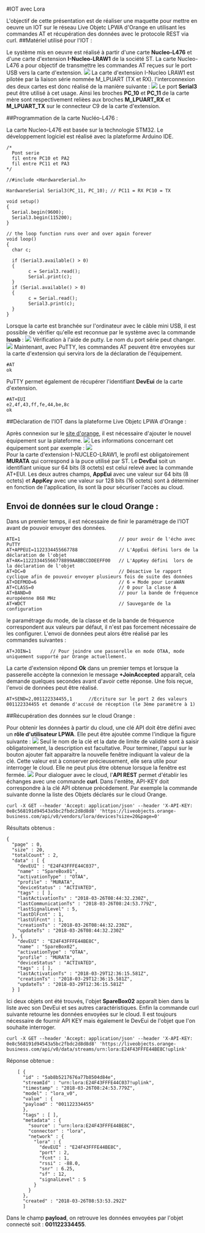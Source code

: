 #IOT avec Lora

L'objectif de cette présentation est de réaliser une maquette pour mettre en oeuvre un IOT sur le réseau Live Objetc LPWA d'Orange en utilisant les commandes AT et récupération des données avec le protocole REST via curl.
##Matériel utilisé pour l'IOT :

Le système mis en oeuvre est réalisé à partir d'une carte **Nucleo-L476** et d'une carte d'extension **I-Nucleo-LRAW1** de la société ST. La carte Nucleo-L476 a pour objectif de transmettre les commandes AT reçues sur le port USB vers la carte d'extension.
![](images/materiel.jpg) 
La carte d'extension I-Nucleo LRAW1 est pilotée par la liaison série nommée M_LPUART (TX et RX). l'interconnexion des deux cartes est donc réalisé de la manière suivante :
![](images/connexion_cartes_2.jpg) 
Le port **Serial3** peut être utilisé à cet usage. Ainsi les broches **PC_10** et **PC_11** de la carte mère sont respectivement relièes aux broches **M_LPUART_RX** et  **M_LPUART_TX** sur le connecteur C9 de la carte d'extension.

##Programmation de la carte Nucléo-L476 :

La carte Nucleo-L476 est basée sur la technologie STM32. Le développement logiciel est réalisé avec la plateforme Arduino IDE.

	/*
	  Pont serie
	  fil entre PC10 et PA2
	  fil entre PC11 et PA3
	*/
	
	//#include <HardwareSerial.h>
	
	HardwareSerial Serial3(PC_11, PC_10); // PC11 = RX PC10 = TX
	
	void setup() 
	{
	  Serial.begin(9600);
	  Serial3.begin(115200);
	}
	
	// the loop function runs over and over again forever
	void loop() 
	{
	  char c;
	
	  if (Serial3.available() > 0) 
	  {
	        c = Serial3.read();
	        Serial.print(c);
	  }
	  if (Serial.available() > 0) 
	  {
	        c = Serial.read();
	        Serial3.print(c);
	  }
	}
Lorsque la carte est branchée sur l'ordinateur avec le câble mini USB, il est possible de vérifier qu'elle est reconnue par le système avec la commande **lsusb** :
![](images/lsusb.jpg) 
Vérification à l'aide de putty. Le nom du port série peut changer.
![](images/putty_config.jpg) 
Maintenant, avec PuTTY, les commandes AT peuvent être envoyées sur la carte d'extension qui servira lors de la déclaration de l'équipement.

	#AT
	ok
PuTTY permet également de récupérer l'identifiant **DevEui** de la carte d'extension.

	#AT+EUI
	e2,4f,43,ff,fe,44,be,8c
	ok
##Déclaration de l'IOT dans la plateforme Live Objetc LPWA d'Orange :

Après connexion sur le [site d'orange](https://lpwa.liveobjects.orange-business.com/#/login), il est nécessaire d'ajouter le nouvel équipement sur la plateforme.
 ![](images/LiveObject_Equipements.jpg) 
 Les informations concernant cet équipement sont par exemple :
  ![](/home/USERS/PROFS/pcruchet/Documents/Projets/ObjetsConnectes/images/LiveObject_AjoutEquipement_SpareBox02.jpg)  
  Pour la carte d'extension I-NUCLEO-LRAW1, le profil est obligatoirement **MURATA** qui correspond à la puce utilisé par ST. Le **DevEui** soit un identifiant unique sur 64 bits (8 octets) est celui relevé avec la commande AT+EUI. Les deux autres champs, **AppEui** avec une valeur sur 64 bits (8 octets) et **AppKey** avec une valeur sur 128 bits (16 octets) sont à déterminer en fonction de l'application, ils sont là pour sécuriser l'accès au cloud.
## Envoi de données sur le cloud Orange :

Dans un premier temps, il est nécessaire de finir le paramétrage de l'IOT avant de pouvoir envoyer des données.

	ATE=1                                    // pour avoir de l'écho avec PuTTY
	AT+APPEUI=1122334455667788               // L'AppEui défini lors de la déclaration de l'objet
	AT+AK=112233445566778899AABBCCDDEEFF00   // L'AppKey défini  lors de la déclaration de l'objet
	AT+DC=0                                  // Désactive le rapport cyclique afin de pouvoir envoyer plusieurs fois de suite des données
	AT+DEFMOD=6                              // 6 = Mode pour LoraWAN
	AT+CLASS=0                               // 0 pour la classe A
	AT+BAND=0                                // pour la bande de fréquence européenne 868 MHz
	AT+WDCT                                  // Sauvegarde de la configuration
	
le paramétrage du mode, de la classe et de la bande de fréquence correspondent aux valeurs par défaut, il n'est pas forcement nécessaire de les configurer. L'envoi de données peut alors être réalisé par les commandes suivantes :	

	AT+JOIN=1		// Pour joindre une passerelle en mode OTAA, mode uniquement supporté par Orange actuellement.
	
La carte d'extension répond **Ok** dans un premier temps et lorsque la passerelle accèpte la connexion le message **+JoinAccepted** apparaît, cela demande quelques secondes avant d'avoir cette réponse. Une fois reçue, l'envoi de données peut être réalisé.

	AT+SEND=2,001122334455,1 	  //Ecriture sur le port 2 des valeurs 001122334455 et demande d'accusé de réception (le 3ème paramètre à 1)

##Récupération des données sur le cloud Orange :

Pour obtenir les données à partir du cloud, une clé API doit être défini avec un **rôle d'utilisateur LPWA**. Elle peut être ajoutée comme l'indique la figure suivante :
![](images/LiveObject_ClésAPI_1.jpg) 
Seul le nom de la clé et la date de limite de validité sont à saisir obligatoirement, la description est facultative. Pour terminer, l'appui sur le bouton ajouter fait apparaitre la nouvelle fenêtre indiquant la valeur de la clé. Cette valeur est à conserver précieusement, elle sera utile pour interroger le cloud. Elle ne peut plus être obtenue lorsque la fenêtre est fermée.
![](images/LiveObject_ClésAPI_2.jpg) 
Pour dialoguer avec le cloud, l'**API REST** permet d'établir les échanges avec une commande **curl**. Dans l'entête, API-KEY doit correspondre à la clé API obtenue précédement. Par exemple la commande suivante donne la liste des Objets déclarés sur le cloud Orange.

	curl -X GET --header 'Accept: application/json' --header 'X-API-KEY: 0e8c568191d94543a5bc2fbdc2d8d8d8' 'https://liveobjects.orange-business.com/api/v0/vendors/lora/devices?size=20&page=0'
Résultats obtenus :

	{
	  "page" : 0,
	  "size" : 20,
	  "totalCount" : 2,
	  "data" : [ {
	    "devEUI" : "E24F43FFFE44C037",
	    "name" : "SpareBox01",
	    "activationType" : "OTAA",
	    "profile" : "MURATA",
	    "deviceStatus" : "ACTIVATED",
	    "tags" : [ ],
	    "lastActivationTs" : "2018-03-26T08:44:32.230Z",
	    "lastCommunicationTs" : "2018-03-26T08:24:53.779Z",
	    "lastSignalLevel" : 5,
	    "lastDlFcnt" : 1,
	    "lastUlFcnt" : 1,
	    "creationTs" : "2018-03-26T08:44:32.230Z",
	    "updateTs" : "2018-03-26T08:44:32.230Z"
	  }, {
	    "devEUI" : "E24F43FFFE44BE8C",
	    "name" : "SpareBox02",
	    "activationType" : "OTAA",
	    "profile" : "MURATA",
	    "deviceStatus" : "ACTIVATED",
	    "tags" : [ ],
	    "lastActivationTs" : "2018-03-29T12:36:15.581Z",
	    "creationTs" : "2018-03-29T12:36:15.581Z",
	    "updateTs" : "2018-03-29T12:36:15.581Z"
	  } ]
	  
Ici deux objets ont été trouvés, l'objet **SpareBox02** apparaît bien dans la liste avec son DevEui et ses autres caractéristiques. 
Enfin la commande curl suivante retourne les données envoyées sur le cloud. Il est toujours nécessaire de fournir API KEY mais également le DevEui de l'objet que l'on souhaite interroger.

	curl -X GET --header 'Accept: application/json' --header 'X-API-KEY: 0e8c568191d94543a5bc2fbdc2d8d8d8' 'https://liveobjects.orange-business.com/api/v0/data/streams/urn:lora:E24F43FFFE44BE8C!uplink'

Réponse obtenue :

		[ {
		  "id" : "5ab8b5217676a77b8504d84e",
		  "streamId" : "urn:lora:E24F43FFFE44C037!uplink",
		  "timestamp" : "2018-03-26T08:24:53.779Z",
		  "model" : "lora_v0",
		  "value" : {
		  "payload" : "001122334455"
		  },
		  "tags" : [ ],
		  "metadata" : {
		    "source" : "urn:lora:E24F43FFFE44BE8C",
		    "connector" : "lora",
		    "network" : {
		      "lora" : {
		        "devEUI" : "E24F43FFFE44BE8C",
		        "port" : 2,
		        "fcnt" : 1,
		        "rssi" : -88.0,
		        "snr" : 6.25,
		        "sf" : 12,
		        "signalLevel" : 5
		      }
		    }
		  },
		  "created" : "2018-03-26T08:53:53.292Z"
		  ]
		  
Dans le champ **payload**, on retrouve les données envoyées par l'objet connecté soit : **001122334455**.




	
	